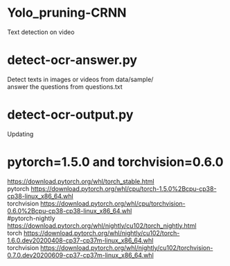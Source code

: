 # Yolo_pruning-CRNN
 Text detection on video
# detect-ocr-answer.py
 Detect texts in images or videos from data/sample/  
 answer the questions from questions.txt
# detect-ocr-output.py 
 Updating
# pytorch=1.5.0 and torchvision=0.6.0
 https://download.pytorch.org/whl/torch_stable.html  
 pytorch https://download.pytorch.org/whl/cpu/torch-1.5.0%2Bcpu-cp38-cp38-linux_x86_64.whl  
 torchvision https://download.pytorch.org/whl/cpu/torchvision-0.6.0%2Bcpu-cp38-cp38-linux_x86_64.whl  
#pytorch-nightly
 https://download.pytorch.org/whl/nightly/cu102/torch_nightly.html  
 torch https://download.pytorch.org/whl/nightly/cu102/torch-1.6.0.dev20200408-cp37-cp37m-linux_x86_64.whl  
 torchvision https://download.pytorch.org/whl/nightly/cu102/torchvision-0.7.0.dev20200609-cp37-cp37m-linux_x86_64.whl
